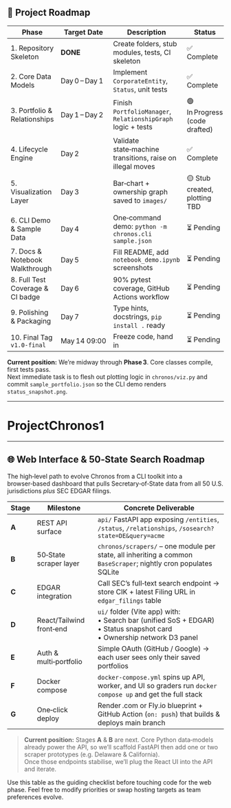 ## 🚀 Project Roadmap

| Phase | Target Date | Description | Status |
|-------|-------------|-------------|--------|
| 1. Repository Skeleton | **DONE** | Create folders, stub modules, tests, CI skeleton | ✅ Complete |
| 2. Core Data Models | Day 0 – Day 1 | Implement `CorporateEntity`, `Status`, unit tests | ✅ Complete |
| 3. Portfolio & Relationships | Day 1 – Day 2 | Finish `PortfolioManager`, `RelationshipGraph` logic + tests | 🟢 In Progress (code drafted) |
| 4. Lifecycle Engine | Day 2 | Validate state‑machine transitions, raise on illegal moves | ✅ Complete |
| 5. Visualization Layer | Day 3 | Bar‑chart + ownership graph saved to `images/` | 🟡 Stub created, plotting TBD |
| 6. CLI Demo & Sample Data | Day 4 | One‑command demo: `python -m chronos.cli sample.json` | ⏳ Pending |
| 7. Docs & Notebook Walkthrough | Day 5 | Fill README, add `notebook_demo.ipynb` screenshots | ⏳ Pending |
| 8. Full Test Coverage & CI badge | Day 6 | 90% pytest coverage, GitHub Actions workflow | ⏳ Pending |
| 9. Polishing & Packaging | Day 7 | Type hints, docstrings, `pip install .` ready | ⏳ Pending |
| 10. Final Tag `v1.0-final` | May 14 09:00 | Freeze code, hand in | ⏳ Pending |

**Current position:** We’re midway through **Phase 3**. Core classes compile, first tests pass.  
Next immediate task is to flesh out plotting logic in `chronos/viz.py` and commit `sample_portfolio.json` so the CLI demo renders `status_snapshot.png`.

---
# ProjectChronos1

---

## 🌐 Web Interface & 50‑State Search Roadmap

The high‑level path to evolve Chronos from a CLI toolkit into a
browser‑based dashboard that pulls Secretary‑of‑State data from all 50
U.S. jurisdictions *plus* SEC EDGAR filings.

| Stage | Milestone | Concrete Deliverable |
|-------|-----------|----------------------|
| **A** | REST API surface | `api/` FastAPI app exposing `/entities`, `/status`, `/relationships`, `/sosearch?state=DE&query=acme` |
| **B** | 50‑State scraper layer | `chronos/scrapers/` – one module per state, all inheriting a common `BaseScraper`; nightly cron populates SQLite |
| **C** | EDGAR integration | Call SEC’s full‑text search endpoint → store CIK + latest Filing URL in `edgar_filings` table |
| **D** | React/Tailwind front‑end | `ui/` folder (Vite app) with: <br>• Search bar (unified SoS + EDGAR) <br>• Status snapshot card <br>• Ownership network D3 panel |
| **E** | Auth & multi‑portfolio | Simple OAuth (GitHub / Google) → each user sees only their saved portfolios |
| **F** | Docker compose | `docker-compose.yml` spins up API, worker, and UI so graders run `docker compose up` and get the full stack |
| **G** | One‑click deploy | Render .com or Fly.io blueprint + GitHub Action (`on: push`) that builds & deploys main branch |

> **Current position:** Stages **A** & **B** are next. Core Python
> data‑models already power the API, so we’ll scaffold FastAPI then add
> one or two scraper prototypes (e.g. Delaware & California).  
> Once those endpoints stabilise, we’ll plug the React UI into the API
> and iterate.

Use this table as the guiding checklist before touching code for the web
phase. Feel free to modify priorities or swap hosting targets as team
preferences evolve.
